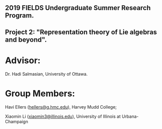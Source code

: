 ## 2019 FIELDS Undergraduate Summer Research Program.

## Project 2: "Representation theory of Lie algebras and beyond". 

# Advisor: 

Dr. Hadi Salmasian, University of Ottawa. 

# Group Members: 

Havi Ellers (hellers@g.hmc.edu), Harvey Mudd College; 

Xiaomin Li (xiaomin3@illinois.edu), University of Illinois at Urbana-Champaign
